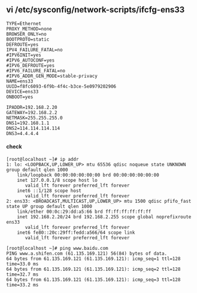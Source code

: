 ## vi /etc/sysconfig/network-scripts/ifcfg-ens33
    TYPE=Ethernet
    PROXY_METHOD=none
    BROWSER_ONLY=no
    BOOTPROTO=static
    DEFROUTE=yes
    IPV4_FAILURE_FATAL=no
    #IPV6INIT=yes
    #IPV6_AUTOCONF=yes
    #IPV6_DEFROUTE=yes
    #IPV6_FAILURE_FATAL=no
    #IPV6_ADDR_GEN_MODE=stable-privacy
    NAME=ens33
    UUID=f8fc6093-6f9b-4f4c-b3ce-5e0979202906
    DEVICE=ens33
    ONBOOT=yes
    
    IPADDR=192.168.2.20
    GATEWAY=192.168.2.2
    NETMASK=255.255.255.0
    DNS1=192.168.1.1
    DNS2=114.114.114.114
    DNS3=4.4.4.4
#### check 
    [root@localhost ~]# ip addr
    1: lo: <LOOPBACK,UP,LOWER_UP> mtu 65536 qdisc noqueue state UNKNOWN group default qlen 1000
        link/loopback 00:00:00:00:00:00 brd 00:00:00:00:00:00
        inet 127.0.0.1/8 scope host lo
           valid_lft forever preferred_lft forever
        inet6 ::1/128 scope host 
           valid_lft forever preferred_lft forever
    2: ens33: <BROADCAST,MULTICAST,UP,LOWER_UP> mtu 1500 qdisc pfifo_fast state UP group default qlen 1000
        link/ether 00:0c:29:dd:a5:66 brd ff:ff:ff:ff:ff:ff
        inet 192.168.2.20/24 brd 192.168.2.255 scope global noprefixroute ens33
           valid_lft forever preferred_lft forever
        inet6 fe80::20c:29ff:fedd:a566/64 scope link 
           valid_lft forever preferred_lft forever
           
    [root@localhost ~]# ping www.baidu.com
    PING www.a.shifen.com (61.135.169.121) 56(84) bytes of data.
    64 bytes from 61.135.169.121 (61.135.169.121): icmp_seq=1 ttl=128 time=33.0 ms
    64 bytes from 61.135.169.121 (61.135.169.121): icmp_seq=2 ttl=128 time=32.7 ms
    64 bytes from 61.135.169.121 (61.135.169.121): icmp_seq=3 ttl=128 time=33.2 ms


